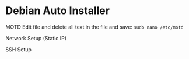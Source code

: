 # Debian Auto Installer

MOTD
  Edit file and delete all text in the file and save:
  `sudo nano /etc/motd`

Network Setup (Static IP)

SSH Setup
